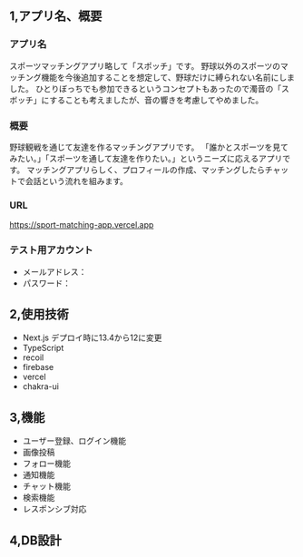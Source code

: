 ## 1,アプリ名、概要
### アプリ名
スポーツマッチングアプリ略して「スポッチ」です。
野球以外のスポーツのマッチング機能を今後追加することを想定して、野球だけに縛られない名前にしました。
ひとりぼっちでも参加できるというコンセプトもあったので濁音の「スボッチ」にすることも考えましたが、音の響きを考慮してやめました。

### 概要
野球観戦を通じて友達を作るマッチングアプリです。
「誰かとスポーツを見てみたい。」「スポーツを通して友達を作りたい。」というニーズに応えるアプリです。
マッチングアプリらしく、プロフィールの作成、マッチングしたらチャットで会話という流れを組みます。

### URL
https://sport-matching-app.vercel.app

### テスト用アカウント
- メールアドレス：
- パスワード：


## 2,使用技術
- Next.js デプロイ時に13.4から12に変更
- TypeScript
- recoil
- firebase
- vercel
- chakra-ui

## 3,機能

- ユーザー登録、ログイン機能
- 画像投稿
- フォロー機能
- 通知機能
- チャット機能
- 検索機能
- レスポンシブ対応

## 4,DB設計
